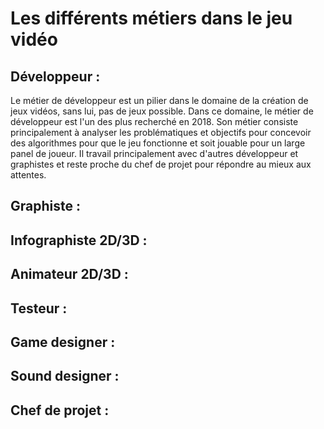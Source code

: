 # Les différents métiers dans le jeu vidéo

## Développeur :
Le métier de développeur est un pilier dans le domaine de la création de jeux vidéos, sans lui, pas de jeux possible. Dans ce domaine, le métier de développeur est l'un des plus recherché en 2018.
Son métier consiste principalement à analyser les problématiques et objectifs pour concevoir des algorithmes pour que le jeu fonctionne et soit jouable pour un large panel de joueur.
Il travail principalement avec d'autres développeur et graphistes et reste proche du chef de projet pour répondre au mieux aux attentes.

## Graphiste :


## Infographiste 2D/3D :

## Animateur 2D/3D :

## Testeur :

## Game designer :

## Sound designer :

## Chef de projet :
